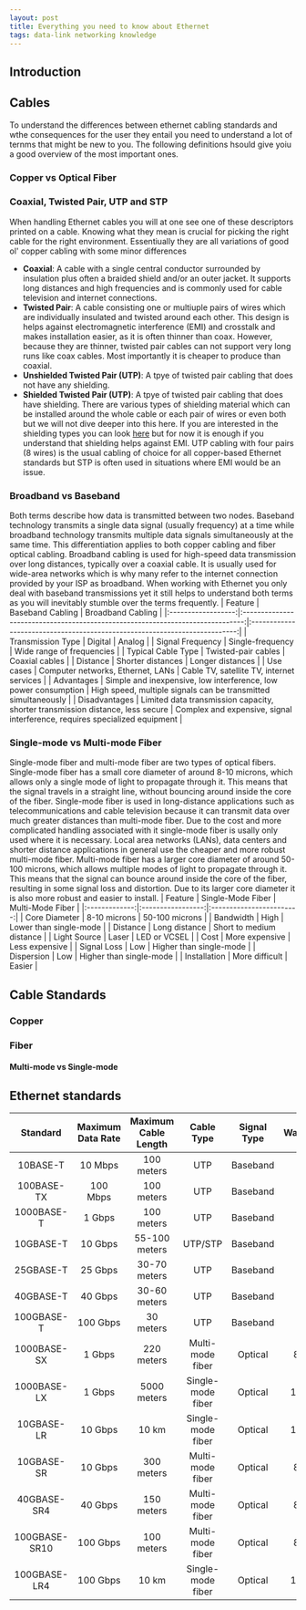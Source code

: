```yaml
---
layout: post
title: Everything you need to know about Ethernet
tags: data-link networking knowledge
---
```


## Introduction


## Cables

To understand the differences between ethernet cabling standards and wthe consequences for the user they entail you need to understand a lot of ternms that might be new to you. The following definitions hsould give yoiu a good overview of the most important ones.

### Copper vs Optical Fiber



### Coaxial, Twisted Pair, UTP and STP

When handling Ethernet cables you will at one see one of these descriptors printed on a cable. Knowing what they mean is crucial for picking the right cable for the right environment. Essentiually they are all variations of good ol' copper cabling with some minor differences

- **Coaxial**: A cable with  a single central conductor surrounded by insulation plus often a braided shield and/or an outer jacket. It supports long distances and high frequencies and is commonly used for cable television and internet connections.
- **Twisted Pair**: A cable consisting one or multiuple pairs of wires which are individually insulated and twisted around each other. This design is helps against electromagnetic interference (EMI) and crosstalk and makes installation easier, as it is often thinner than coax. However, because they are thinner, twisted pair cables can not support very long runs like coax cables. Most importantly it is cheaper to produce than coaxial.
- **Unshielded Twisted Pair (UTP)**: A tpye of twisted pair cabling that does not have any shielding.
- **Shielded Twisted Pair (UTP)**: A tpye of twisted pair cabling that does have shielding. There are various types of shielding material which can be installed around the whole cable or each pair of wires or even both but we will not dive deeper into this here. If you are interested in the shielding types you can look [here](https://en.wikipedia.org/wiki/Twisted_pair#Cable_shielding) but for now it is enough if you understand that shielding helps against EMI.
UTP cabling with four pairs (8 wires) is the usual cabling of choice for all copper-based Ethernet standards but STP is often used in situations where EMI would be an issue.

### Broadband vs Baseband

Both terms describe how data is transmitted between two nodes. Baseband technology transmits a single data signal (usually frequency) at a time while broadband technology transmits multiple data signals simultaneously at the same time. This differentiation applies to both copper cabling and fiber optical cabling. Broadband cabling is used for high-speed data transmission over long distances, typically over a coaxial cable. It is usually used for wide-area networks which is why many refer to the internet connection provided by your ISP as broadband. When working with Ethernet you only deal with baseband transmissions yet it still helps to understand both terms as you will inevitably stumble over the terms frequently.
|       Feature      |                                Baseband Cabling                                |                              Broadband Cabling                             |
|:------------------:|:------------------------------------------------------------------------------:|:--------------------------------------------------------------------------:|
| Transmission Type  | Digital                                                                        | Analog                                                                     |
| Signal Frequency   | Single-frequency                                                               | Wide range of frequencies                                                  |
| Typical Cable Type | Twisted-pair cables                                                            | Coaxial cables                                                             |
| Distance           | Shorter distances                                                              | Longer distances                                                           |
| Use cases          | Computer networks, Ethernet, LANs                                              | Cable TV, satellite TV, internet services                                  |
| Advantages         | Simple and inexpensive, low interference, low power consumption                | High speed, multiple signals can be transmitted simultaneously             |
| Disadvantages      | Limited data transmission capacity, shorter transmission distance, less secure | Complex and expensive, signal interference, requires specialized equipment |

### Single-mode vs Multi-mode Fiber

Single-mode fiber and multi-mode fiber are two types of optical fibers. 
Single-mode fiber has a small core diameter of around 8-10 microns, which allows only a single mode of light to propagate through it. This means that the signal travels in a straight line, without bouncing around inside the core of the fiber. Single-mode fiber is used in long-distance applications such as telecommunications and cable television because it can transmit data over much greater distances than multi-mode fiber. Due to the cost and more complicated handling associated with it single-mode fiber is usally only used where it is necessary. Local area networks (LANs), data centers and shorter distance applications in general use the cheaper and more robust multi-mode fiber.
Multi-mode fiber has a larger core diameter of around 50-100 microns, which allows multiple modes of light to propagate through it. This means that the signal can bounce around inside the core of the fiber, resulting in some signal loss and distortion. Due to its larger core diameter it is also more robust and easier to install.
|    Feature    | Single-Mode Fiber |     Multi-Mode Fiber     |
|:-------------:|:-----------------:|:------------------------:|
| Core Diameter | 8-10 microns      | 50-100 microns           |
| Bandwidth     | High              | Lower than single-mode   |
| Distance      | Long distance     | Short to medium distance |
| Light Source  | Laser             | LED or VCSEL             |
| Cost          | More expensive    | Less expensive           |
| Signal Loss   | Low               | Higher than single-mode  |
| Dispersion    | Low               | Higher than single-mode  |
| Installation  | More difficult    | Easier                   |


## Cable Standards

### Copper


### Fiber

#### Multi-mode vs Single-mode

## Ethernet standards

|    Standard   | Maximum Data Rate | Maximum Cable Length |     Cable Type    | Signal Type | Wavelength | Typical Connectors |
|:-------------:|:-----------------:|:--------------------:|:-----------------:|:-----------:|:----------:|:------------------:|
| 10BASE-T      | 10 Mbps           | 100 meters           | UTP               | Baseband    | N/A        | RJ-45              |
| 100BASE-TX    | 100 Mbps          | 100 meters           | UTP               | Baseband    | N/A        | RJ-45              |
| 1000BASE-T    | 1 Gbps            | 100 meters           | UTP               | Baseband    | N/A        | RJ-45              |
| 10GBASE-T     | 10 Gbps           | 55-100 meters        | UTP/STP           | Baseband    | N/A        | RJ-45              |
| 25GBASE-T     | 25 Gbps           | 30-70 meters         | UTP               | Baseband    | N/A        | RJ-45              |
| 40GBASE-T     | 40 Gbps           | 30-60 meters         | UTP               | Baseband    | N/A        | RJ-45              |
| 100GBASE-T    | 100 Gbps          | 30 meters            | UTP               | Baseband    | N/A        | RJ-45              |
| 1000BASE-SX   | 1 Gbps            | 220 meters           | Multi-mode fiber  | Optical     | 850 nm     | SC/LC              |
| 1000BASE-LX   | 1 Gbps            | 5000 meters          | Single-mode fiber | Optical     | 1300 nm    | SC/LC              |
| 10GBASE-LR    | 10 Gbps           | 10 km                | Single-mode fiber | Optical     | 1310 nm    | SC/LC              |
| 10GBASE-SR    | 10 Gbps           | 300 meters           | Multi-mode fiber  | Optical     | 850 nm     | SC/LC              |
| 40GBASE-SR4   | 40 Gbps           | 150 meters           | Multi-mode fiber  | Optical     | 850 nm     | MPO                |
| 100GBASE-SR10 | 100 Gbps          | 100 meters           | Multi-mode fiber  | Optical     | 850 nm     | MPO                |
| 100GBASE-LR4  | 100 Gbps          | 10 km                | Single-mode fiber | Optical     | 1310 nm    | SC/LC              |